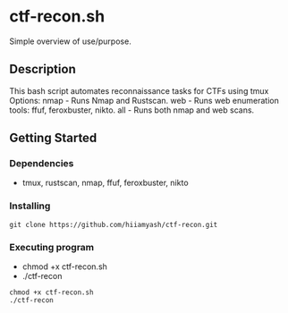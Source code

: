 # ctf-recon.sh

Simple overview of use/purpose.

## Description

This bash script automates reconnaissance tasks for CTFs using tmux
Options:
nmap - Runs Nmap and Rustscan.
web - Runs web enumeration tools: ffuf, feroxbuster, nikto.
all - Runs both nmap and web scans.

## Getting Started

### Dependencies

* tmux, rustscan, nmap, ffuf, feroxbuster, nikto

### Installing
```
git clone https://github.com/hiiamyash/ctf-recon.git
```
### Executing program

* chmod +x ctf-recon.sh
* ./ctf-recon <targetip> <port> <ports>
```
chmod +x ctf-recon.sh
./ctf-recon
```



